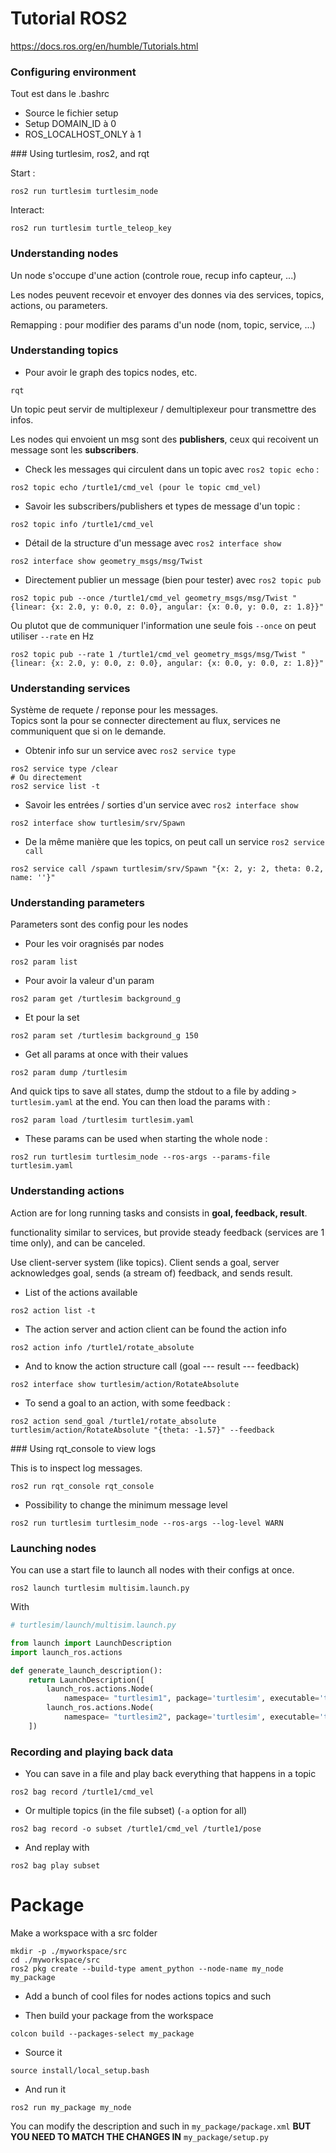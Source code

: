 # Tutorial ROS2

https://docs.ros.org/en/humble/Tutorials.html

### Configuring environment

Tout est dans le .bashrc
- Source le fichier setup
- Setup DOMAIN_ID à 0
- ROS_LOCALHOST_ONLY à 1

### Using turtlesim, ros2, and rqt

Start :
```shell
ros2 run turtlesim turtlesim_node
```
Interact:

```shell
ros2 run turtlesim turtle_teleop_key
```

### Understanding nodes

Un node s'occupe d'une action (controle roue, recup info capteur, ...)

Les nodes peuvent recevoir et envoyer des donnes via des services, topics, actions, ou parameters.

Remapping : pour modifier des params d'un node (nom, topic, service, ...)

### Understanding topics

- Pour avoir le graph des topics nodes, etc.
```shell
rqt
```

Un topic peut servir de multiplexeur / demultiplexeur pour transmettre des infos.

Les nodes qui envoient un msg sont des **publishers**, ceux qui recoivent un message sont les **subscribers**.

- Check les messages qui circulent dans un topic avec `ros2 topic echo` :
```shell
ros2 topic echo /turtle1/cmd_vel (pour le topic cmd_vel)
```

- Savoir les subscribers/publishers et types de message d'un topic :
```shell
ros2 topic info /turtle1/cmd_vel
```

- Détail de la structure d'un message avec `ros2 interface show`
```shell
ros2 interface show geometry_msgs/msg/Twist
```

- Directement publier un message (bien pour tester) avec `ros2 topic pub`
```shell
ros2 topic pub --once /turtle1/cmd_vel geometry_msgs/msg/Twist "{linear: {x: 2.0, y: 0.0, z: 0.0}, angular: {x: 0.0, y: 0.0, z: 1.8}}"
```

Ou plutot que de communiquer l'information une seule fois `--once` on peut utiliser `--rate` en Hz

```shell
ros2 topic pub --rate 1 /turtle1/cmd_vel geometry_msgs/msg/Twist "{linear: {x: 2.0, y: 0.0, z: 0.0}, angular: {x: 0.0, y: 0.0, z: 1.8}}"
```

### Understanding services

Système de requete / reponse pour les messages.\
Topics sont la pour se connecter directement au flux, services ne communiquent que si on le demande.

- Obtenir info sur un service avec `ros2 service type`
```shell
ros2 service type /clear
# Ou directement
ros2 service list -t
```

- Savoir les entrées / sorties d'un service avec `ros2 interface show`
```shell
ros2 interface show turtlesim/srv/Spawn
```
- De la même manière que les topics, on peut call un service `ros2 service call`
```shell
ros2 service call /spawn turtlesim/srv/Spawn "{x: 2, y: 2, theta: 0.2, name: ''}"
```

### Understanding parameters

Parameters sont des config pour les nodes

- Pour les voir oragnisés par nodes
```shell
ros2 param list
```

- Pour avoir la valeur d'un param
```shell
ros2 param get /turtlesim background_g
```

- Et pour la set
```shell
ros2 param set /turtlesim background_g 150
```

- Get all params at once with their values
```shell
ros2 param dump /turtlesim
```
And quick tips to save all states, dump the stdout to a file by adding `> turtlesim.yaml` at the end.
You can then load the params with :
```shell
ros2 param load /turtlesim turtlesim.yaml
```

- These params can be used when starting the whole node :
```shell
ros2 run turtlesim turtlesim_node --ros-args --params-file turtlesim.yaml
```

### Understanding actions

Action are for long running tasks and consists in **goal, feedback, result**.

functionality similar to services, but provide steady feedback (services are 1 time only), and can be canceled.

Use client-server system (like topics). Client sends a goal, server acknowledges goal, sends (a stream of) feedback, and sends result.

- List of the actions available
```shell
ros2 action list -t
```

- The action server and action client can be found the action info
```shell
ros2 action info /turtle1/rotate_absolute
```

- And to know the action structure call (goal --- result --- feedback)
```shell
ros2 interface show turtlesim/action/RotateAbsolute
```

- To send a goal to an action, with some feedback :
```shell
ros2 action send_goal /turtle1/rotate_absolute turtlesim/action/RotateAbsolute "{theta: -1.57}" --feedback
```

### Using rqt_console to view logs

This is to inspect log messages.
```shell
ros2 run rqt_console rqt_console
```

- Possibility to change the minimum message level
```shell
ros2 run turtlesim turtlesim_node --ros-args --log-level WARN
```

### Launching nodes

You can use a start file to launch all nodes with their configs at once.

```shell
ros2 launch turtlesim multisim.launch.py
```

With
```python
# turtlesim/launch/multisim.launch.py

from launch import LaunchDescription
import launch_ros.actions

def generate_launch_description():
    return LaunchDescription([
        launch_ros.actions.Node(
            namespace= "turtlesim1", package='turtlesim', executable='turtlesim_node', output='screen'),
        launch_ros.actions.Node(
            namespace= "turtlesim2", package='turtlesim', executable='turtlesim_node', output='screen'),
    ])
```

### Recording and playing back data

- You can save in a file and play back everything that happens in a topic

```
ros2 bag record /turtle1/cmd_vel
```

- Or multiple topics (in the file subset) (`-a` option for all)
```shell
ros2 bag record -o subset /turtle1/cmd_vel /turtle1/pose
```

- And replay with

```shell
ros2 bag play subset
```

# Package

Make a workspace with a src folder
```shell
mkdir -p ./myworkspace/src
cd ./myworkspace/src
ros2 pkg create --build-type ament_python --node-name my_node my_package
```

- Add a bunch of cool files for nodes actions topics and such

- Then build your package from the workspace
```shell
colcon build --packages-select my_package
```

- Source it
```shell
source install/local_setup.bash
```

- And run it
```shell
ros2 run my_package my_node
```

You can modify the description and such in `my_package/package.xml` **BUT YOU NEED TO MATCH THE CHANGES IN** `my_package/setup.py`